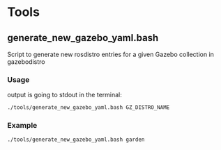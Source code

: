 # Tools

## generate_new_gazebo_yaml.bash

Script to generate new rosdistro entries for a given Gazebo collection
in gazebodistro

### Usage

output is going to stdout in the terminal:

```bash
./tools/generate_new_gazebo_yaml.bash GZ_DISTRO_NAME

```

### Example
```bash
./tools/generate_new_gazebo_yaml.bash garden
```
